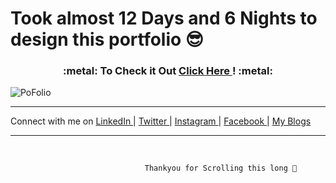 # Took almost 12 Days and 6 Nights to design this portfolio :sunglasses:    


<h3 align="center">:metal: To Check it Out  <a href="https://shu6h4m.github.io/s/"> Click Here </a> ! :metal:</h3>


![PoFolio](https://user-images.githubusercontent.com/37971771/124372775-93f83380-dcaa-11eb-9deb-500177c2b178.png)

  
----------------------------------------------------------------------------------------------------

Connect with me on <a href="https://www.linkedin.com/in/shu6h4m/"> LinkedIn </a> | <a href="https://twitter.com/shu6h4m"> Twitter </a> | <a href="https://www.instagram.com/shu6h4m/"> Instagram </a> | <a href="https://www.facebook.com/shu6h4m"> Facebook </a> | <a href="https://www.shu6h4m.in"> My Blogs </a>

----------------------------------------------------------------------------------------------------
</br> 



                                  Thankyou for Scrolling this long 🍻        
